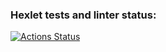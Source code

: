 ### Hexlet tests and linter status:
[![Actions Status](https://github.com/NikLuki/python-project-49/actions/workflows/hexlet-check.yml/badge.svg)](https://github.com/NikLuki/python-project-49/actions)